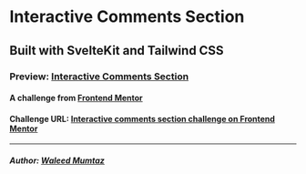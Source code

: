 # Interactive Comments Section

## Built with SvelteKit and Tailwind CSS

### Preview: [Interactive Comments Section](https://interactive-comments-section-kohl.vercel.app/)

#### A challenge from [Frontend Mentor](https://www.frontendmentor.io)

#### Challenge URL: [Interactive comments section challenge on Frontend Mentor](https://www.frontendmentor.io/challenges/interactive-comments-section-iG1RugEG9)

---

##### Author: [Waleed Mumtaz](https://twitter.com/WaleedMumtaaz)
